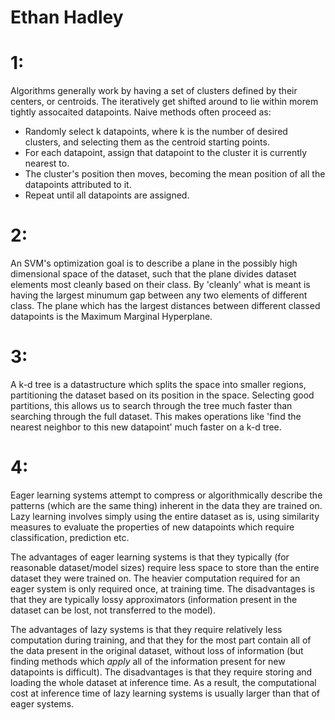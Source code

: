 # Ethan Hadley


# 1:
Algorithms generally work by having a set of clusters defined by their centers, or centroids. The iteratively get shifted around to lie within morem tightly assocaited datapoints. Naive methods often proceed as:
 - Randomly select k datapoints, where k is the number of desired clusters, and selecting them as the centroid starting points.
 - For each datapoint, assign that datapoint to the cluster it is currently nearest to.
 - The cluster's position then moves, becoming the mean position of all the datapoints attributed to it.
 - Repeat until all datapoints are assigned.

# 2:
An SVM's optimization goal is to describe a plane in the possibly high dimensional space of the dataset, such that the plane divides dataset elements most cleanly based on their class. By 'cleanly' what is meant is having the largest minumum gap between any two elements of different class. The plane which has the largest distances between different classed datapoints is the Maximum Marginal Hyperplane.

# 3:
A k-d tree is a datastructure which splits the space into smaller regions, partitioning the dataset based on its position in the space. Selecting good partitions, this allows us to search through the tree much faster than searching through the full dataset. This makes operations like 'find the nearest neighbor to this new datapoint' much faster on a k-d tree.

# 4:
Eager learning systems attempt to compress or algorithmically describe the patterns (which are the same thing) inherent in the data they are trained on. Lazy learning involves simply using the entire dataset as is, using similarity measures to evaluate the properties of new datapoints which require classification, prediction etc.

The advantages of eager learning systems is that they typically (for reasonable dataset/model sizes) require less space to store than the entire dataset they were trained on. The heavier computation required for an eager system is only required once, at training time. The disadvantages is that they are typically lossy approximators (information present in the dataset can be lost, not transferred to the model).

The advantages of lazy systems is that they require relatively less computation during training, and that they for the most part contain all of the data present in the original dataset, without loss of information (but finding methods which *apply* all of the information present for new datapoints is difficult). The disadvantages is that they require storing and loading the whole dataset at inference time. As a result, the computational cost at inference time of lazy learning systems is usually larger than that of eager systems.